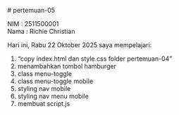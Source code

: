 # pertemuan-05

NIM : 2511500001<br>
Nama : Richie Christian<br>

Hari ini, Rabu 22 Oktober 2025 saya mempelajari:
<ol>
<li>“copy index.html dan style.css folder pertemuan-04”</li>
<li>menambahkan tombol hamburger</li>
<li>class menu-toggle</li>
<li>class menu-toggle mobile</li>
<li>styling nav mobile</li>
<li>styling nav menu mobile</li>
<li>membuat script.js</li>
</ol>
